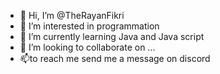 - 👋 Hi, I’m @TheRayanFikri
- 👀 I’m interested in programmation
- 🌱 I’m currently learning Java and Java script
- 💞️ I’m looking to collaborate on ...
- 📫to reach me send me a message on discord

